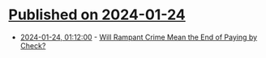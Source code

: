 # [Published on 2024-01-24](index.md)

* [2024-01-24, 01:12:00](https://soylentnews.org/article.pl?sid=24/01/22/145247&from=rss) - [Will Rampant Crime Mean the End of Paying by Check?](https://soylentnews.org/article.pl?sid=24/01/22/145247&from=rss)
